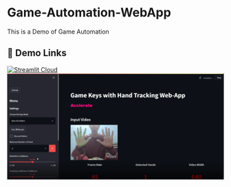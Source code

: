 # Game-Automation-WebApp
This is a Demo of Game Automation
## 🔗 Demo Links
[![Streamlit Cloud](https://img.shields.io/badge/Streamlit-Demo-red?style=for-the-badge&)](https://share.streamlit.io/shashankanand13monu/game-automation-webapp/st2.py)
<img src= "https://github.com/shashankanand13monu/Game-Automation-WebApp/blob/master/Screenshot%202022-01-19%20200705.png">
